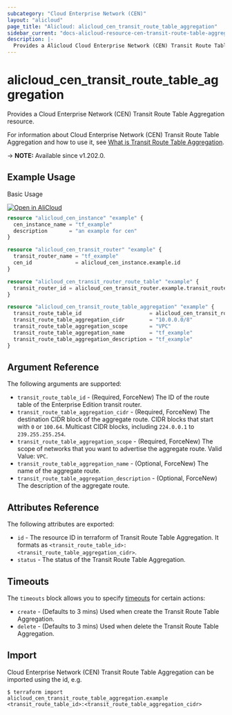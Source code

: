 ```yaml
---
subcategory: "Cloud Enterprise Network (CEN)"
layout: "alicloud"
page_title: "Alicloud: alicloud_cen_transit_route_table_aggregation"
sidebar_current: "docs-alicloud-resource-cen-transit-route-table-aggregation"
description: |-
  Provides a Alicloud Cloud Enterprise Network (CEN) Transit Route Table Aggregation resource.
---
```


# alicloud_cen_transit_route_table_aggregation

Provides a Cloud Enterprise Network (CEN) Transit Route Table Aggregation resource.

For information about Cloud Enterprise Network (CEN) Transit Route Table Aggregation and how to use it, see [What is Transit Route Table Aggregation](https://www.alibabacloud.com/help/en/cen/developer-reference/api-cbn-2017-09-12-createtransitroutetableaggregation).

-> **NOTE:** Available since v1.202.0.

## Example Usage

Basic Usage

<div style="display: block;margin-bottom: 40px;"><div class="oics-button" style="float: right;position: absolute;margin-bottom: 10px;">
  <a href="https://api.aliyun.com/terraform?resource=alicloud_cen_transit_route_table_aggregation&exampleId=4f81bb83-d48e-254f-cb61-7ddd046ecf93c9213bab&activeTab=example&spm=docs.r.cen_transit_route_table_aggregation.0.4f81bb83d4&intl_lang=EN_US" target="_blank">
    <img alt="Open in AliCloud" src="https://img.alicdn.com/imgextra/i1/O1CN01hjjqXv1uYUlY56FyX_!!6000000006049-55-tps-254-36.svg" style="max-height: 44px; max-width: 100%;">
  </a>
</div></div>

```terraform
resource "alicloud_cen_instance" "example" {
  cen_instance_name = "tf_example"
  description       = "an example for cen"
}

resource "alicloud_cen_transit_router" "example" {
  transit_router_name = "tf_example"
  cen_id              = alicloud_cen_instance.example.id
}

resource "alicloud_cen_transit_router_route_table" "example" {
  transit_router_id = alicloud_cen_transit_router.example.transit_router_id
}

resource "alicloud_cen_transit_route_table_aggregation" "example" {
  transit_route_table_id                      = alicloud_cen_transit_router_route_table.example.transit_router_route_table_id
  transit_route_table_aggregation_cidr        = "10.0.0.0/8"
  transit_route_table_aggregation_scope       = "VPC"
  transit_route_table_aggregation_name        = "tf_example"
  transit_route_table_aggregation_description = "tf_example"
}
```

## Argument Reference

The following arguments are supported:

* `transit_route_table_id` - (Required, ForceNew) The ID of the route table of the Enterprise Edition transit router.
* `transit_route_table_aggregation_cidr` - (Required, ForceNew) The destination CIDR block of the aggregate route. CIDR blocks that start with `0` or `100.64`. Multicast CIDR blocks, including `224.0.0.1` to `239.255.255.254`.
* `transit_route_table_aggregation_scope` - (Required, ForceNew) The scope of networks that you want to advertise the aggregate route. Valid Value: `VPC`.
* `transit_route_table_aggregation_name` - (Optional, ForceNew) The name of the aggregate route.
* `transit_route_table_aggregation_description` - (Optional, ForceNew) The description of the aggregate route.

## Attributes Reference

The following attributes are exported:

* `id` - The resource ID in terraform of Transit Route Table Aggregation. It formats as `<transit_route_table_id>:<transit_route_table_aggregation_cidr>`.
* `status` - The status of the Transit Route Table Aggregation.

## Timeouts

The `timeouts` block allows you to specify [timeouts](https://www.terraform.io/docs/configuration-0-11/resources.html#timeouts) for certain actions:

* `create` - (Defaults to 3 mins) Used when create the Transit Route Table Aggregation.
* `delete` - (Defaults to 3 mins) Used when delete the Transit Route Table Aggregation.

## Import

Cloud Enterprise Network (CEN) Transit Route Table Aggregation can be imported using the id, e.g.

```shell
$ terraform import alicloud_cen_transit_route_table_aggregation.example <transit_route_table_id>:<transit_route_table_aggregation_cidr>
```
